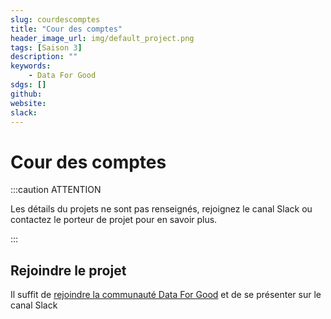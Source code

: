 ```yaml
---
slug: courdescomptes
title: "Cour des comptes"
header_image_url: img/default_project.png
tags: [Saison 3]
description: ""
keywords:
    - Data For Good
sdgs: []
github: 
website: 
slack: 
---
```


# Cour des comptes

:::caution ATTENTION

Les détails du projets ne sont pas renseignés, rejoignez le canal Slack ou contactez le porteur de projet pour en savoir plus.

:::


## Rejoindre le projet
Il suffit de [rejoindre la communauté Data For Good](/join) et de se présenter sur le canal Slack 

